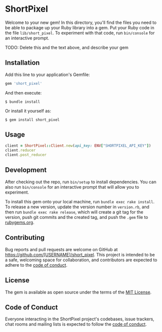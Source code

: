 # ShortPixel

Welcome to your new gem! In this directory, you'll find the files you need to be able to package up your Ruby library into a gem. Put your Ruby code in the file `lib/short_pixel`. To experiment with that code, run `bin/console` for an interactive prompt.

TODO: Delete this and the text above, and describe your gem

## Installation

Add this line to your application's Gemfile:

```ruby
gem 'short_pixel'
```

And then execute:

    $ bundle install

Or install it yourself as:

    $ gem install short_pixel

## Usage
```ruby
client = ShortPixel::Client.new(api_key: ENV["SHORTPIXEL_API_KEY"])
client.reducer
client.post_reducer
```


## Development

After checking out the repo, run `bin/setup` to install dependencies. You can also run `bin/console` for an interactive prompt that will allow you to experiment.

To install this gem onto your local machine, run `bundle exec rake install`. To release a new version, update the version number in `version.rb`, and then run `bundle exec rake release`, which will create a git tag for the version, push git commits and the created tag, and push the `.gem` file to [rubygems.org](https://rubygems.org).

## Contributing

Bug reports and pull requests are welcome on GitHub at https://github.com/[USERNAME]/short_pixel. This project is intended to be a safe, welcoming space for collaboration, and contributors are expected to adhere to the [code of conduct](https://github.com/[USERNAME]/short_pixel/blob/master/CODE_OF_CONDUCT.md).

## License

The gem is available as open source under the terms of the [MIT License](https://opensource.org/licenses/MIT).

## Code of Conduct

Everyone interacting in the ShortPixel project's codebases, issue trackers, chat rooms and mailing lists is expected to follow the [code of conduct](https://github.com/[USERNAME]/short_pixel/blob/master/CODE_OF_CONDUCT.md).
